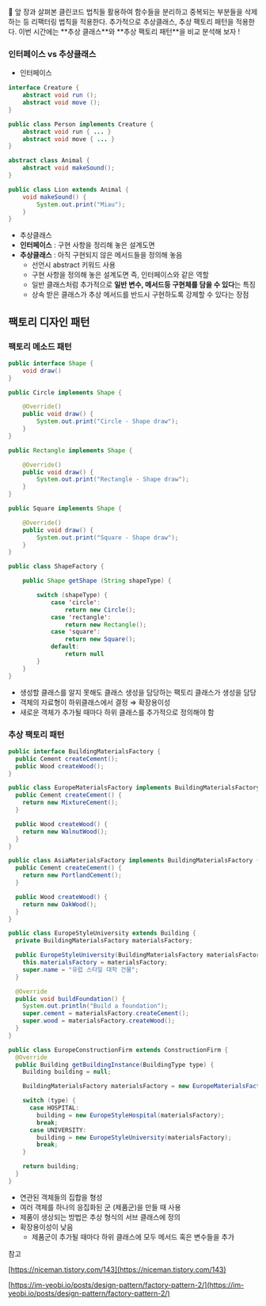 <aside>
📢 앞 장과 살펴본 클린코드 법칙들 활용하여 함수들을 분리하고 중복되는 부분들을 삭제하는 등 리팩터링 법칙을 적용한다.
추가적으로 추상클래스, 추상 팩토리 패턴을 적용한다. 이번 시간에는 **추상 클래스**와 **추상 팩토리 패턴**을 비교 분석해 보자 !

</aside>

### 인터페이스 vs 추상클래스

- 인터페이스

```java
interface Creature {
    abstract void run ();
    abstract void move ();
}

public class Person implements Creature {
	abstract void run { ... }
	abstract void move { ... }
}
```

```java
abstract class Animal {
	abstract void makeSound();
}

public class Lion extends Animal {
	void makeSound() {
		System.out.print("Miau");
	}
}
```

- 추상클래스
- **인터페이스** : 구현 사항을 정리해 놓은 설계도면
- **추상클래스** : 아직 구현되지 않은 메서드들을 정의해 놓음
  - 선언시 abstract 키워드 사용
  - 구현 사항을 정의해 놓은 설계도면 즉, 인터페이스와 같은 역할
  - 일반 클래스처럼 추가적으로 **일반 변수, 메서드등 구현체를 담을 수 있다**는 특징
  - 상속 받은 클래스가 추상 메서드를 반드시 구현하도록 강제할 수 있다는 장점

## 팩토리 디자인 패턴

### 팩토리 메소드 패턴

```java
public interface Shape {
	void draw()
}

public Circle implements Shape {

	@Override()
	public void draw() {
		System.out.print("Circle - Shape draw");
	}
}

public Rectangle implements Shape {

	@Override()
	public void draw() {
		System.out.print("Rectangle - Shape draw");
	}
}

public Square implements Shape {

	@Override()
	public void draw() {
		System.out.print("Square - Shape draw");
	}
}

public class ShapeFactory {

	public Shape getShape (String shapeType) {

		switch (shapeType) {
			case 'circle':
				return new Circle();
			case 'rectangle':
				return new Rectangle();
			case 'square':
				return new Square();
			default:
				return null
		}
	}
}
```

- 생성할 클래스를 알지 못해도 클래스 생성을 담당하는 팩토리 클래스가 생성을 담당
- 객체의 자료형이 하위클래스에서 결정 ⇒ 확장용이성
- 새로운 객체가 추가될 때마다 하위 클래스를 추가적으로 정의해야 함

### 추상 팩토리 패턴

```java
public interface BuildingMaterialsFactory {
  public Cement createCement();
  public Wood createWood();
}

public class EuropeMaterialsFactory implements BuildingMaterialsFactory {
  public Cement createCement() {
    return new MixtureCement();
  }

  public Wood createWood() {
    return new WalnutWood();
  }
}

public class AsiaMaterialsFactory implements BuildingMaterialsFactory {
  public Cement createCement() {
    return new PortlandCement();
  }

  public Wood createWood() {
    return new OakWood();
  }
}

public class EuropeStyleUniversity extends Building {
  private BuildingMaterialsFactory materialsFactory;

  public EuropeStyleUniversity(BuildingMaterialsFactory materialsFactory) {
    this.materialsFactory = materialsFactory;
    super.name = "유럽 스타일 대학 건물";
  }

  @Override
  public void buildFoundation() {
    System.out.println("Build a foundation");
    super.cement = materialsFactory.createCement();
    super.wood = materialsFactory.createWood();
  }
}

public class EuropeConstructionFirm extends ConstructionFirm {
  @Override
  public Building getBuildingInstance(BuildingType type) {
    Building building = null;

    BuildingMaterialsFactory materialsFactory = new EuropeMaterialsFactory();

    switch (type) {
      case HOSPITAL:
        building = new EuropeStyleHospital(materialsFactory);
        break;
      case UNIVERSITY:
        building = new EuropeStyleUniversity(materialsFactory);
        break;
    }

    return building;
  }
}
```

- 연관된 객체들의 집합을 형성
- 여러 객체를 하나의 응집화된 군 (제품군)을 만들 때 사용
- 제품이 생상되는 방법은 추상 형식의 서브 클래스에 정의
- 확장용이성이 낮음
  - 제품군이 추가될 때마다 하위 클래스에 모두 메서드 혹은 변수들을 추가

참고

[https://niceman.tistory.com/143](https://niceman.tistory.com/143)

[https://im-yeobi.io/posts/design-pattern/factory-pattern-2/](https://im-yeobi.io/posts/design-pattern/factory-pattern-2/)
